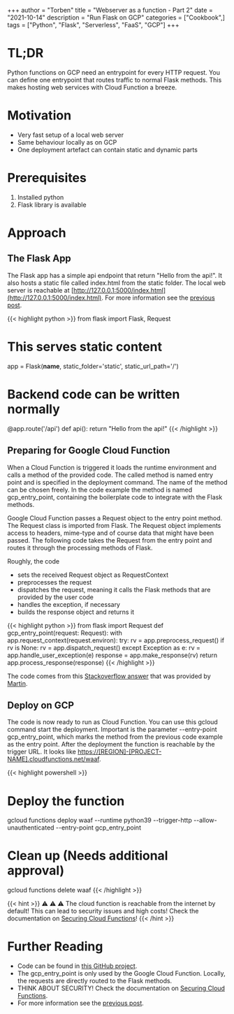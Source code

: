 +++
author = "Torben"
title = "Webserver as a function - Part 2"
date = "2021-10-14"
description = "Run Flask on GCP"
categories = ["Cookbook",]
tags = ["Python", "Flask", "Serverless", "FaaS", "GCP"]
+++

# TL;DR
Python functions on GCP need an entrypoint for every HTTP request.
You can define one entrypoint that routes traffic to normal Flask methods.
This makes hosting web services with Cloud Function a breeze.

# Motivation
* Very fast setup of a local web server
* Same behaviour locally as on GCP
* One deployment artefact can contain static and dynamic parts

# Prerequisites
1. Installed python
2. Flask library is available

# Approach
## The Flask App
The Flask app has a simple api endpoint that return "Hello from the api!".
It also hosts a static file called index.html from the static folder.
The local web server is reachable at [http://127.0.0.1:5000/index.html](http://127.0.0.1:5000/index.html).
For more information see the [previous post](https://pluvial.dev/post/webserver-as-a-function/).

{{< highlight python >}}
from flask import Flask, Request

# This serves static content
app = Flask(__name__, static_folder='static', static_url_path='/')

# Backend code can be written normally
@app.route('/api')
def api():
    return "Hello from the api!"
{{< /highlight >}}

## Preparing for Google Cloud Function
When a Cloud Function is triggered it loads the runtime environment and calls a method of the provided code.
The called method is named entry point and is specified in the deployment command.
The name of the method can be chosen freely.
In the code example the method is named gcp_entry_point, containing the boilerplate code
to integrate with the Flask methods.

Google Cloud Function passes a Request object to the entry point method. The Request class is imported from Flask.
The Request object implements access to headers, mime-type and of course data that might have been passed.
The following code takes the Request from the entry point and routes it through the processing methods of Flask.

Roughly, the code
* sets the received Request object as RequestContext
* preprocesses the request
* dispatches the request, meaning it calls the Flask methods that are provided by the user code
* handles the exception, if necessary
* builds the response object and returns it

{{< highlight python >}}
from flask import Request
def gcp_entry_point(request: Request):
    with app.request_context(request.environ):
        try:
            rv = app.preprocess_request()
            if rv is None:
                rv = app.dispatch_request()
        except Exception as e:
            rv = app.handle_user_exception(e)
        response = app.make_response(rv)
        return app.process_response(response)
{{< /highlight >}}

The code comes from this
[Stackoverflow answer](https://stackoverflow.com/a/66026762/1499913)
that was provided by [Martin](https://stackoverflow.com/users/4443309/martin).

## Deploy on GCP
The code is now ready to run as Cloud Function. You can use this gcloud command start the deployment.
Important is the parameter --entry-point gcp_entry_point, which marks the method from the previous code example 
as the entry point.
After the deployment the function is reachable by the trigger URL.
It looks like
[https://[REGION]-[PROJECT-NAME].cloudfunctions.net/waaf](https://[REGION]-[PROJECT-NAME].cloudfunctions.net/waaf).

{{< highlight powershell >}}
# Deploy the function
gcloud functions deploy waaf --runtime python39 --trigger-http --allow-unauthenticated --entry-point gcp_entry_point
# Clean up (Needs additional approval)
gcloud functions delete waaf
{{< /highlight >}}

{{< hint >}}
⚠ ⚠ ⚠ The cloud function is reachable from the internet by default!
This can lead to security issues and high costs!
Check the documentation on [Securing Cloud Functions](https://cloud.google.com/functions/docs/securing)!
{{< /hint >}}

# Further Reading
* Code can be found in [this GitHub project](https://github.com/torbenmoeller/pluvial-waaf).
* The gcp_entry_point is only used by the Google Cloud Function. Locally, the requests are directly routed to the Flask methods.
* THINK ABOUT SECURITY! Check the documentation on [Securing Cloud Functions](https://cloud.google.com/functions/docs/securing).
* For more information see the [previous post](https://pluvial.dev/post/webserver-as-a-function/).

